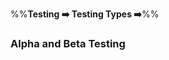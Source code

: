 <link rel="stylesheet" href="{{baseUrl}}/css/textbook.css">

<div class="website-content">

%%**Testing :arrow_right: Testing Types :arrow_right:**%%

### Alpha and Beta Testing

<div id="main">

<include src="./what/topicPanel.md" />

</div>
</div>
